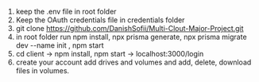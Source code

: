 1. keep the .env file in root folder
2. Keep the OAuth credentials file in credentials folder
3. git clone https://github.com/DanishSofii/Multi-Clout-Major-Project.git
4. in root folder run npm install, npx prisma generate, npx prisma migrate dev --name init , npm start
5. cd client -> npm install, npm start -> localhost:3000/login
6. create your account add drives and volumes and add, delete, download files in volumes.
